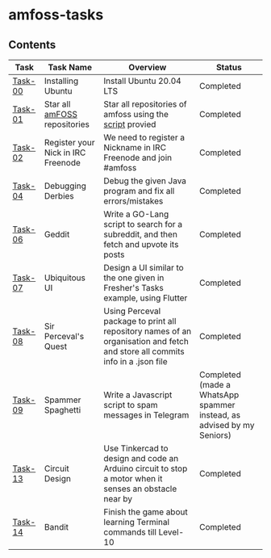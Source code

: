 # amfoss-tasks

## Contents

| Task | Task Name | Overview | Status |
| --- | --- | --- | --- |
| [Task-00](https://github.com/s0mnaths/amfoss-tasks/tree/main/task-00) | Installing Ubuntu | Install Ubuntu 20.04 LTS | Completed |
[Task-01](https://github.com/s0mnaths/amfoss-tasks/tree/main/task-01) | Star all [amFOSS](https://github.com/amfoss) repositories | Star all repositories of amfoss using the [script](https://github.com/amfoss/star-me) provied | Completed |
[Task-02](https://github.com/s0mnaths/amfoss-tasks/tree/main/task-02) | Register your Nick in IRC Freenode | We need to register a Nickname in IRC Freenode and join #amfoss | Completed  |
[Task-04](https://github.com/s0mnaths/amfoss-tasks/tree/main/task-04) | Debugging Derbies | Debug the given Java program and fix all errors/mistakes | Completed |
[Task-06](https://github.com/s0mnaths/amfoss-tasks/tree/main/task-06) | Geddit | Write a GO-Lang script to search for a subreddit, and then fetch and upvote its posts | Completed |
[Task-07](https://github.com/s0mnaths/amfoss-tasks/tree/main/task-07) | Ubiquitous UI | Design a UI similar to the one given in Fresher's Tasks example, using Flutter | Completed |
[Task-08](https://github.com/s0mnaths/amfoss-tasks/tree/main/task-08) | Sir Perceval's Quest | Using Perceval package to print all repository names of an organisation and fetch and store all commits info in a .json file | Completed |
[Task-09](https://github.com/s0mnaths/amfoss-tasks/tree/main/task-09) | Spammer Spaghetti | Write a Javascript script to spam messages in Telegram | Completed (made a WhatsApp spammer instead, as advised by my Seniors) |
[Task-13](https://github.com/s0mnaths/amfoss-tasks/tree/main/task-13) | Circuit Design | Use Tinkercad to design and code an Arduino circuit to stop a motor when it senses an obstacle near by | Completed |
[Task-14](https://github.com/s0mnaths/amfoss-tasks/tree/main/task-14) | Bandit | Finish the game about learning Terminal commands till Level-10 | Completed |
